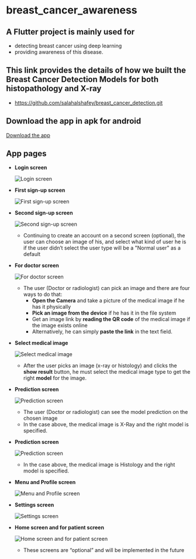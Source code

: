 # breast_cancer_awareness

## A Flutter project is mainly used for 
* detecting breast cancer using deep learning 
* providing awareness of this disease.

## This link provides the details of how we built the Breast Cancer Detection Models for both histopathology and X-ray
* https://github.com/salahalshafey/breast_cancer_detection.git

## Download the app in apk for android
[Download the app](https://firebasestorage.googleapis.com/v0/b/breast-cancer-awareness-bf348.appspot.com/o/the%20app%20in%20apk%2Fbreast_cancer_awareness_v_0_5_0.apk?alt=media&token=e3d928cc-7c89-452c-aee3-20eadfb352f1)


## App pages
* **Login screen**
  
  ![Login screen](https://github.com/salahalshafey/breast_cancer_awareness/assets/64344500/27c087e4-e41c-464b-8706-a5068527d554)

* **First sign-up screen**
  
  ![First sign-up screen](https://github.com/salahalshafey/breast_cancer_awareness/assets/64344500/3bda943a-3ae4-420b-94bd-45b17bba874b)

* **Second sign-up screen** 
  
  ![Second sign-up screen](https://github.com/salahalshafey/breast_cancer_awareness/assets/64344500/0cc83869-f27e-4bfb-a2d1-6dd3b9ed4d7d)

  * Continuing to create an account on a second screen (optional), the user can choose an image of his, and select what kind of user he is if the user didn’t select the user type will be a "Normal user" as a default

* **For doctor screen** 
  
  ![For doctor screen](https://github.com/salahalshafey/breast_cancer_awareness/assets/64344500/b4009dfd-5ff0-4aa4-a4c6-defea6f2cd1c)

  * The user (Doctor or radiologist) can pick an image and there are four ways to do that:
    * **Open the Camera** and take a picture of the medical image if he has it physically
    * **Pick an image from the device** if he has it in the file system
    * Get an image link by **reading the QR code** of the medical image if the image exists online
    * Alternatively, he can simply **paste the link** in the text field.

* **Select medical image** 
  
  ![Select medical image](https://github.com/salahalshafey/breast_cancer_awareness/assets/64344500/be1b213d-224c-4ef8-9637-221a0cf62fa8)

  * After the user picks an image (x-ray or histology) and clicks the **show result** button, he must select the medical image type to get the right **model** for the image.

* **Prediction screen** 
  
  ![Prediction screen](https://github.com/salahalshafey/breast_cancer_awareness/assets/64344500/10b1ddb4-683c-49d3-9aad-2eedd5ca45f9)

  *	The user (Doctor or radiologist) can see the model prediction on the chosen image
  *	In the case above, the medical image is X-Ray and the right model is specified.

* **Prediction screen**
  
  ![Prediction screen](https://github.com/salahalshafey/breast_cancer_awareness/assets/64344500/152bc8ef-ff2c-4bc5-a897-eeb9584a5c89)

  *	In the case above, the medical image is Histology and the right model is specified. 

* **Menu and Profile screen**
  
  ![Menu and Profile screen](https://github.com/salahalshafey/breast_cancer_awareness/assets/64344500/37488f81-eae5-4659-8480-f99b7e0c3eb3)

* **Settings screen**
  
  ![Settings screen](https://github.com/salahalshafey/breast_cancer_awareness/assets/64344500/d55e7c0b-5707-4290-8159-64e401181eac)

* **Home screen and for patient screen** 
  
  ![Home screen and for patient screen](https://github.com/salahalshafey/breast_cancer_awareness/assets/64344500/6904a1d2-7604-48bd-8b89-8a54da444e22)

  * These screens are “optional” and will be implemented in the future

